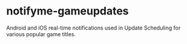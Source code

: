 # notifyme-gameupdates
Android and iOS real-time notifications used in Update Scheduling for various popular game titles.
